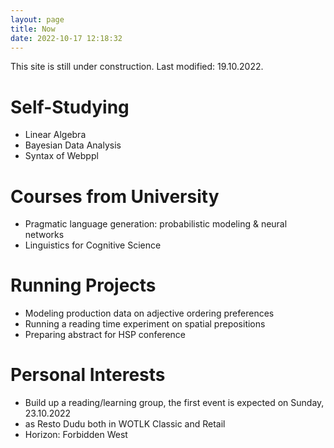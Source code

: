 ```yaml
---
layout: page
title: Now
date: 2022-10-17 12:18:32
---
```


This site is still under construction. Last modified: 19.10.2022.

# Self-Studying 
- Linear Algebra
- Bayesian Data Analysis
- Syntax of Webppl

# Courses from University
- Pragmatic language generation: probabilistic modeling & neural networks
- Linguistics for Cognitive Science

# Running Projects
- Modeling production data on adjective ordering preferences
- Running a reading time experiment on spatial prepositions
- Preparing abstract for HSP conference

# Personal Interests
- Build up a reading/learning group, the first event is expected on Sunday, 23.10.2022
- as Resto Dudu both in WOTLK Classic and Retail
- Horizon: Forbidden West